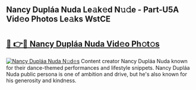 ## Nancy Dupláa Nuda Le𝚊k𝚎d N𝚞𝚍e - Part-U5A Vid𝚎o Photos Le𝚊ks WstCE

# <h2><a href="http://fbct6h.evod.top/?m=Nancy+Dupl%c3%a1a+Nuda">🔗 👉🔴 Nancy Dupláa Nuda Vid𝚎o Ph𝚘t𝚘s</a></h2>

[![Nancy Dupláa Nuda N𝚞d𝚎s](https://i.imgur.com/8V9OHl7.gif)](http://fbct6h.evod.top/?m=Nancy+Dupl%c3%a1a+Nuda)
Content creator Nancy Dupláa Nuda known for their dance-themed performances and lifestyle snippets. Nancy Dupláa Nuda public persona is one of ambition and drive, but he's also known for his generosity and kindness. 
